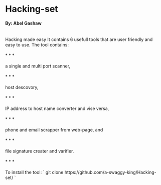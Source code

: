 
<br />

# Hacking-set
#### By: Abel Gashaw

<br />
Hacking made easy
It contains 6 usefull tools that are user friendly and easy to use.
The tool contains: <br /><br />
* * *
<br /><br /> 
                  a single and multi port scanner, <br /><br />
* * *
<br /><br />
                  host descovory, <br /><br />
* * *
<br /><br />
                  IP address to host name converter and vise versa,<br /><br />
* * *
<br /><br />
                  phone and email scrapper from web-page, and <br /><br />
* * *
<br /><br />
                  file signature creater and varifier.<br /><br />
* * *
<br /><br />
To install the tool:
 ` git clone https://github.com/a-swaggy-king/Hacking-set/ `
